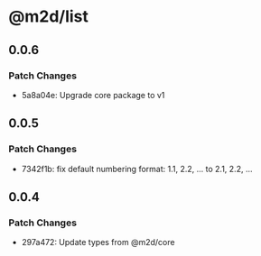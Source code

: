 # @m2d/list

## 0.0.6

### Patch Changes

- 5a8a04e: Upgrade core package to v1

## 0.0.5

### Patch Changes

- 7342f1b: fix default numbering format: 1.1, 2.2, ... to 2.1, 2.2, ...

## 0.0.4

### Patch Changes

- 297a472: Update types from @m2d/core
